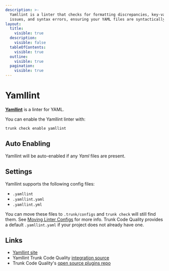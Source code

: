 ```yaml
---
description: >-
  Yamllint is a linter that checks for formatting discrepancies, key-value pair
  issues, and syntax errors, ensuring your YAML files are syntactically correct.
layout:
  title:
    visible: true
  description:
    visible: false
  tableOfContents:
    visible: true
  outline:
    visible: true
  pagination:
    visible: true
---
```


# Yamllint

[**Yamllint**](https://github.com/adrienverge/yamllint) is a linter for YAML.

You can enable the Yamllint linter with:

```shell
trunk check enable yamllint
```

## Auto Enabling

Yamllint will be auto-enabled if any _Yaml_ files are present.

## Settings

Yamllint supports the following config files:

* `.yamllint`
* `.yamllint.yaml`
* `.yamllint.yml`

You can move these files to `.trunk/configs` and `trunk check` will still find them. See [Moving Linter Configs](../configure-linters.md#moving-linters) for more info. Trunk Code Quality provides a default `.yamllint.yaml` if your project does not already have one.

## Links

* [Yamllint site](https://github.com/adrienverge/yamllint)
* Yamllint Trunk Code Quality [integration source](https://github.com/trunk-io/plugins/tree/main/linters/yamllint)
* Trunk Code Quality's [open source plugins repo](https://github.com/trunk-io/plugins/tree/main)

